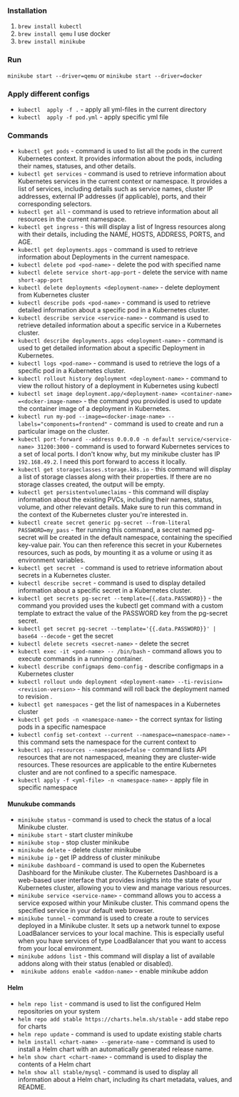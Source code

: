 ### Installation

1. `brew install kubectl`
2. `brew install qemu`
    I use docker
3. `brew install minikube`


### Run
`minikube start --driver=qemu` or
`minikube start --driver=docker`

### Apply different configs

- `kubectl  apply -f .` - apply all yml-files in the current directory
- `kubectl  apply -f pod.yml` - apply specific yml file


### Commands
- `kubectl get pods` - command is used to list all the pods in the current Kubernetes context. It provides information about the pods, including their names, statuses, and other details.
- `kubectl get services` - command is used to retrieve information about Kubernetes services in the current context or namespace. It provides a list of services, including details such as service names, cluster IP addresses, external IP addresses (if applicable), ports, and their corresponding selectors.
- `kubectl get all` - command is used to retrieve information about all resources in the current namespace. 
- `kubectl get ingress` - this will display a list of Ingress resources along with their details, including the NAME, HOSTS, ADDRESS, PORTS, and AGE.
- `kubectl get deployments.apps` -  command is used to retrieve information about Deployments in the current namespace. 
- `kubectl delete pod <pod-name>` - delete the pod with specified name
- `kubectl delete service short-app-port` - delete the service with name `short-app-port`
- `kubectl delete deployments <deployment-name>` - delete deployment from Kubernetes cluster
- `kubectl describe pods <pod-name>` - command is used to retrieve detailed information about a specific pod in a Kubernetes cluster.
- `kubectl describe service <service-name>` - command is used to retrieve detailed information about a specific service in a Kubernetes cluster. 
- `kubectl describe deployments.apps <deployment-name>` - command is used to get detailed information about a specific Deployment in Kubernetes. 
- `kubectl logs <pod-name>` - command is used to retrieve the logs of a specific pod in a Kubernetes cluster.
- `kubectl rollout history deployment <deployment-name>` - command to view the rollout history of a deployment in Kubernetes using kubectl
- `kubectl set image deployment.app/<deployment-name> <container-name> =<docker-image-name>` - the command you provided is used to update the container image of a deployment in Kubernetes.
- `kubectl run my-pod --image=<docker-image-name> --labels="components=frontend"` - command is used to create and run a particular image on the cluster. 
- `kubectl port-forward --address 0.0.0.0 -n default service/<service-name> 31200:3000` - command is used to forward Kubernetes services to a set of local ports. I don't know why, but my minikube cluster has IP `192.168.49.2`. I need this port forward to access it locally.
- `kubectl get storageclasses.storage.k8s.io` - this command will display a list of storage classes along with their properties. If there are no storage classes created, the output will be empty.
- `kubectl get persistentvolumeclaims` - this command will display information about the existing PVCs, including their names, status, volume, and other relevant details. Make sure to run this command in the context of the Kubernetes cluster you're interested in.
- `kubectl create secret generic pg-secret --from-literal PASSWORD=my_pass` - fter running this command, a secret named pg-secret will be created in the default namespace, containing the specified key-value pair. You can then reference this secret in your Kubernetes resources, such as pods, by mounting it as a volume or using it as environment variables.
- `kubectl get secret ` - command is used to retrieve information about secrets in a Kubernetes cluster. 
- `kubectl describe secret` - command is used to display detailed information about a specific secret in a Kubernetes cluster. 
- `kubectl get secrets pg-secret --template={{.data.PASSWORD}}` - the command you provided uses the kubectl get command with a custom template to extract the value of the PASSWORD key from the pg-secret secret.
- `kubectl get secret pg-secret --template='{{.data.PASSWORD}}' | base64 --decode` - get the secret
- `kubectl delete secrets <secret-name>` - delete the secret 
- `kubectl exec -it <pod-name> -- /bin/bash` - command allows you to execute commands in a running container. 
- `kubectl describe configmaps demo-config` - describe configmaps in a Kubernetes cluster
- `kubectl rollout undo deployment <deployment-name> --ti-revision=<revision-version>` - his command will roll back the deployment named <deployment-name> to revision <revision-version>.
- `kubectl get namespaces` - get the list of namespaces in a Kubernetes cluster
- `kubectl get pods -n <namespace-name>` - the correct syntax for listing pods in a specific namespace
- `kubectl config set-context --current --namespace=<namespace-name>` - this command sets the namespace for the current context to <namespace-name>
- `kubectl api-resources --namespaced=false` - command lists API resources that are not namespaced, meaning they are cluster-wide resources. These resources are applicable to the entire Kubernetes cluster and are not confined to a specific namespace.
- `kubectl apply -f <yml-file> -n <namespace-name>` - apply file in specific namespace


#### Munukube commands
- `minikube status` - command is used to check the status of a local Minikube cluster.
- `minikube start` - start cluster minikube
- `minikube stop` - stop cluster minikube
- `minikube delete` - delete cluster minikube
- `minikube ip` - get IP address of cluster minikube
- `minikube dashboard` - command is used to open the Kubernetes Dashboard for the Minikube cluster. The Kubernetes Dashboard is a web-based user interface that provides insights into the state of your Kubernetes cluster, allowing you to view and manage various resources.
- `minikube service <service-name>` - command allows you to access a service exposed within your Minikube cluster. This command opens the specified service in your default web browser.
- `minikube tunnel` - command is used to create a route to services deployed in a Minikube cluster. It sets up a network tunnel to expose LoadBalancer services to your local machine. This is especially useful when you have services of type LoadBalancer that you want to access from your local environment.
- `minikube addons list` - this command will display a list of available addons along with their status (enabled or disabled).
- ` minikube addons enable <addon-name>` - enable minikube addon


#### Helm
- `helm repo list` - command is used to list the configured Helm repositories on your system
- `helm repo add stable https://charts.helm.sh/stable` - add stabe repo for charts
- `helm repo update` - command is used to update existing stable charts
- `helm install <chart-name> --generate-name` - command is used to install a Helm chart with an automatically generated release name.
- `helm show chart <chart-name>` - command is used to display the contents of a Helm chart
- `helm show all stable/mysql` - command is used to display all information about a Helm chart, including its chart metadata, values, and README.